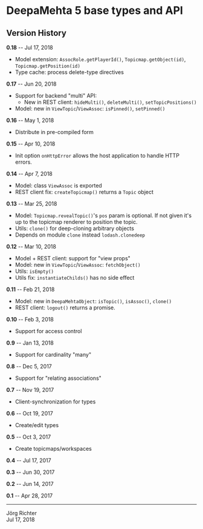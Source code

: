 # DeepaMehta 5 base types and API

## Version History

**0.18** -- Jul 17, 2018

* Model extension: `AssocRole.getPlayerId()`, `Topicmap.getObject(id)`, `Topicmap.getPosition(id)`
* Type cache: process delete-type directives

**0.17** -- Jun 20, 2018

* Support for backend "multi" API:
    * New in REST client: `hideMulti()`, `deleteMulti()`, `setTopicPositions()`
* Model: new in `ViewTopic`/`ViewAssoc`: `isPinned()`, `setPinned()`

**0.16** -- May 1, 2018

* Distribute in pre-compiled form

**0.15** -- Apr 10, 2018

* Init option `onHttpError` allows the host application to handle HTTP errors.

**0.14** -- Apr 7, 2018

* Model: class `ViewAssoc` is exported
* REST client fix: `createTopicmap()` returns a `Topic` object

**0.13** -- Mar 25, 2018

* Model: `Topicmap.revealTopic()`'s `pos` param is optional. If not given it's up to the topicmap renderer to position the topic.
* Utils: `clone()` for deep-cloning arbitrary objects
* Depends on module `clone` instead `lodash.clonedeep`

**0.12** -- Mar 10, 2018

* Model + REST client: support for "view props"
* Model: new in `ViewTopic`/`ViewAssoc`: `fetchObject()`
* Utils: `isEmpty()`
* Utils fix: `instantiateChilds()` has no side effect

**0.11** -- Feb 21, 2018

* Model: new in `DeepaMehtaObject`: `isTopic()`, `isAssoc()`, `clone()`
* REST client: `logout()` returns a promise.

**0.10** -- Feb 3, 2018

* Support for access control

**0.9** -- Jan 13, 2018

* Support for cardinality "many"

**0.8** -- Dec 5, 2017

* Support for "relating associations"

**0.7** -- Nov 19, 2017

* Client-synchronization for types

**0.6** -- Oct 19, 2017

* Create/edit types

**0.5** -- Oct 3, 2017

* Create topicmaps/workspaces

**0.4** -- Jul 17, 2017

**0.3** -- Jun 30, 2017

**0.2** -- Jun 14, 2017

**0.1** -- Apr 28, 2017

------------
Jörg Richter  
Jul 17, 2018
